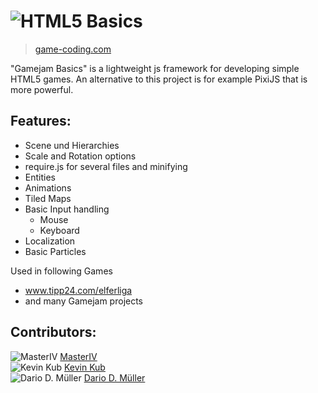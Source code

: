 # ![HTML5 Basics](http://www.game-codi.ng/media/html5-basics/html5_basics.png)

> [game-coding.com](http://game-codi.ng)

"Gamejam Basics" is a lightweight js framework for developing simple HTML5 games. An alternative to this project is for example PixiJS that is more powerful.

## Features:

* Scene und Hierarchies
* Scale and Rotation options
* require.js for several files and minifying
* Entities
* Animations
* Tiled Maps
* Basic Input handling
	* Mouse
	* Keyboard
* Localization
* Basic Particles

Used in following Games
* www.tipp24.com/elferliga
* and many Gamejam projects

## Contributors:
![MasterIV](https://avatars2.githubusercontent.com/u/1334077?s=50) [MasterIV](https://github.com/MasterIV)<br />
![Kevin Kub](https://avatars3.githubusercontent.com/u/454950?s=50) [Kevin Kub](https://github.com/kevinkub)<br />
![Dario D. Müller](https://avatars1.githubusercontent.com/u/2358139?s=50) [Dario D. Müller](https://github.com/DarioDomiDE)

